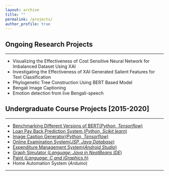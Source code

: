 ```yaml
---
layout: archive
title: ""
permalink: /projects/
author_profile: true
---
```


## Ongoing Research Projects
----------------
* Visualizing the Effectiveness of Cost Sensitive Neural Network for Imbalanced Dataset Using XAI
* Investigating the Effectiveness of XAI Generated Salient Features for Text Classification
* Phylogenetic Tree Construction Using BERT Based Model
* Bengali Image Captioning
* Emotion detection from live Bengali-speech

## Undergraduate Course Projects [2015-2020]
----------------
* [Benchmarking Different Versions of BERT(*Python, Tensorflow*)](https://github.com/joyjft/Benchmarking-different-version-of-bert-)
* [Loan Pay Back Prediction System (*Python, Scikit learn*)](https://github.com/joyjft/Data-Science-Machine-Learning/tree/master/Loan%20Pay%20Back%20Predictor)
* [Image Caption Generator(*Python, Tensorflow*)](https://github.com/joyjft/Image-Caption-Genarator)
* [Online Examination System(*JSP, Java Database*)](https://github.com/joyjft/Online-Written-Examination-System)
* [Expenditure Management System(*Android Studio*)](https://github.com/joyjft/DailyCost)
* [Graph Simulator (*Language: Java in NeatBeans IDE*)](https://github.com/joyjft/Graph-Simulator)
* [Paint (*Language: C and iGraphics.h*)](https://github.com/sajib-kumar/Paint)
* Home Automation System (*Arduino*)

__________________________________________________
